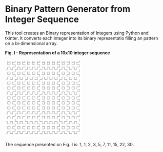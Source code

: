 # Binary Pattern Generator from Integer Sequence
This tool creates an Binary representation of Integers using Python and tkinter. It converts each integer into its binary representatio filling an pattern on a bi-dimensional array.

**Fig. I - Representation of a 10x10 integer sequence**

<img src="10x10_example.png" width="50%" height="50%">

The sequence presented on Fig. I is: 1, 1, 2, 3, 5, 7, 11, 15, 22, 30.
